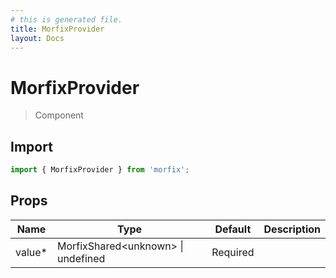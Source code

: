 ```yaml
---
# this is generated file.
title: MorfixProvider
layout: Docs
---
```


# MorfixProvider

> Component

## Import

```js copy
import { MorfixProvider } from 'morfix';
```


## Props
| Name | Type | Default | Description |
| ---- | ---- | ------- | ----------- |
| value* | MorfixShared&lt;unknown&gt; &#124; undefined | Required | 
